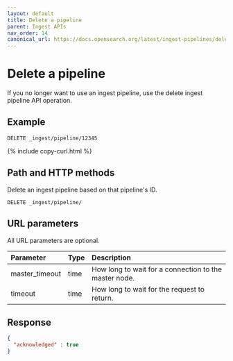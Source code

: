 ```yaml
---
layout: default
title: Delete a pipeline
parent: Ingest APIs
nav_order: 14
canonical_url: https://docs.opensearch.org/latest/ingest-pipelines/delete-ingest/
---
```


# Delete a pipeline

If you no longer want to use an ingest pipeline, use the delete ingest pipeline API operation.

## Example

```
DELETE _ingest/pipeline/12345
```
{% include copy-curl.html %}

## Path and HTTP methods

Delete an ingest pipeline based on that pipeline's ID.

```
DELETE _ingest/pipeline/
```

## URL parameters

All URL parameters are optional.

Parameter | Type | Description
:--- | :--- | :---
master_timeout | time | How long to wait for a connection to the master node.
timeout | time | How long to wait for the request to return.

## Response

```json
{
  "acknowledged" : true
}
```